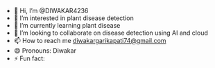 - 👋 Hi, I’m @DIWAKAR4236
- 👀 I’m interested in plant disease detection
- 🌱 I’m currently learning plant disease
- 💞️ I’m looking to collaborate on disease detection using AI and cloud
- 📫 How to reach me diwakargarikapati74@gmail.com
- 😄 Pronouns: Diwakar
- ⚡ Fun fact: 

<!---
DIWAKAR4236/DIWAKAR4236 is a ✨ special ✨ repository because its `README.md` (this file) appears on your GitHub profile.
You can click the Preview link to take a look at your changes.
--->
